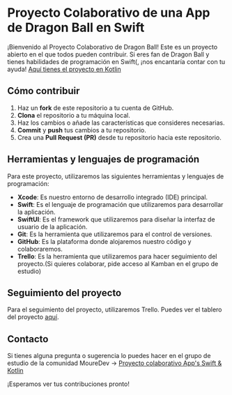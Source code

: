 # Proyecto Colaborativo de una App de Dragon Ball en Swift

¡Bienvenido al Proyecto Colaborativo de Dragon Ball! Este es un proyecto abierto en el que todos pueden contribuir. Si eres fan de Dragon Ball y tienes habilidades de programación en Swift(, ¡nos encantaría contar con tu ayuda! [Aquí tienes el proyecto en Kotlin](https://github.com/juanppdev/Dragon-Ball)

## Cómo contribuir

1. Haz un **fork** de este repositorio a tu cuenta de GitHub.
2. **Clona** el repositorio a tu máquina local.
3. Haz los cambios o añade las características que consideres necesarias.
4. **Commit** y **push** tus cambios a tu repositorio.
5. Crea una **Pull Request (PR)** desde tu repositorio hacia este repositorio.

## Herramientas y lenguajes de programación

Para este proyecto, utilizaremos las siguientes herramientas y lenguajes de programación:

- **Xcode**: Es nuestro entorno de desarrollo integrado (IDE) principal.
- **Swift**: Es el lenguaje de programación que utilizaremos para desarrollar la aplicación.
- **SwiftUI**: Es el framework que utilizaremos para diseñar la interfaz de usuario de la aplicación.
- **Git**: Es la herramienta que utilizaremos para el control de versiones.
- **GitHub**: Es la plataforma donde alojaremos nuestro código y colaboraremos.
- **Trello**: Es la herramienta que utilizaremos para hacer seguimiento del proyecto.(Si quieres colaborar, pide acceso al Kamban en el grupo de estudio)

## Seguimiento del proyecto

Para el seguimiento del proyecto, utilizaremos Trello. Puedes ver el tablero del proyecto [aquí](https://trello.com/b/M1vlLvRz/proyecto-dragon-ball-app).

## Contacto

Si tienes alguna pregunta o sugerencia lo puedes hacer en el grupo de estudio de la comunidad MoureDev -> [Proyecto colaborativo App's Swift & Kotlin](https://discord.com/channels/729672926432985098/1244617601729171496)


¡Esperamos ver tus contribuciones pronto!
